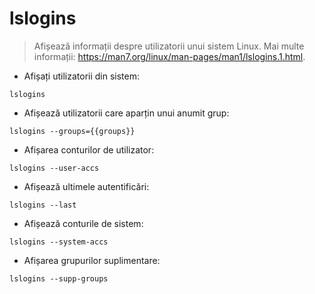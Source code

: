 # lslogins

> Afișează informații despre utilizatorii unui sistem Linux.
> Mai multe informații: <https://man7.org/linux/man-pages/man1/lslogins.1.html>.

- Afișați utilizatorii din sistem:

`lslogins`

- Afișează utilizatorii care aparțin unui anumit grup:

`lslogins --groups={{groups}}`

- Afișarea conturilor de utilizator:

`lslogins --user-accs`

- Afișează ultimele autentificări:

`lslogins --last`

- Afișează conturile de sistem:

`lslogins --system-accs`

- Afișarea grupurilor suplimentare:

`lslogins --supp-groups`
